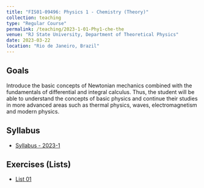 ```yaml
---
title: "FIS01-09496: Physics 1 - Chemistry (Theory)"
collection: teaching
type: "Regular Course"
permalink: /teaching/2023-1-01-Phy1-che-the
venue: "RJ State University, Department of Theoretical Physics"
date: 2023-03-22
location: "Rio de Janeiro, Brazil"
---
```


## Goals

Introduce the basic concepts of Newtonian mechanics combined with the fundamentals of differential and integral calculus. Thus, the student will be able to understand the concepts of basic physics and continue their studies in more advanced areas such as thermal physics, waves, electromagnetism and modern physics.

## Syllabus

* [Syllabus - 2023-1](https://aranharafael.github.io/files/QuiFis1/Syllabus_2023_1.pdf)

## Exercises (Lists)

* [List 01](https://aranharafael.github.io/files/QuiFis1/Lista01.pdf)
